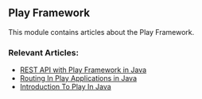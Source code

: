 ## Play Framework

This module contains articles about the Play Framework.

### Relevant Articles:

- [REST API with Play Framework in Java](https://www.baeldung.com/rest-api-with-play)
- [Routing In Play Applications in Java](https://www.baeldung.com/routing-in-play)
- [Introduction To Play In Java](https://www.baeldung.com/java-intro-to-the-play-framework)

